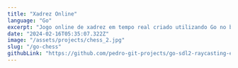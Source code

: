 ```yaml
---
title: "Xadrez Online"
language: "Go"
excerpt: "Jogo online de xadrez em tempo real criado utilizando Go no backend e React no frotnend."
date: "2024-02-16T05:35:07.322Z"
image: "/assets/projects/chess_2.jpg"
slug: "/go-chess"
githubLink: "https://github.com/pedro-git-projects/go-sdl2-raycasting-engine"
---
```


